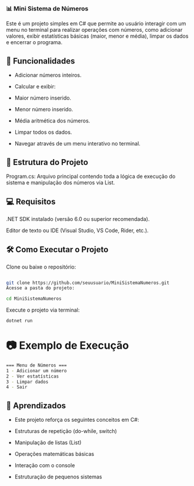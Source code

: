 ### 📊 Mini Sistema de Números
Este é um projeto simples em C# que permite ao usuário interagir com um menu no terminal para realizar operações com números, como adicionar valores, exibir estatísticas básicas (maior, menor e média), limpar os dados e encerrar o programa.

##  🚀 Funcionalidades
- Adicionar números inteiros.

- Calcular e exibir:

- Maior número inserido.

- Menor número inserido.

- Média aritmética dos números.

- Limpar todos os dados.

- Navegar através de um menu interativo no terminal.

## 📌 Estrutura do Projeto
Program.cs: Arquivo principal contendo toda a lógica de execução do sistema e manipulação dos números via List<int>.

## 💻 Requisitos
.NET SDK instalado (versão 6.0 ou superior recomendada).

Editor de texto ou IDE (Visual Studio, VS Code, Rider, etc.).

## 🛠️ Como Executar o Projeto
Clone ou baixe o repositório:

```bash

git clone https://github.com/seuusuario/MiniSistemaNumeros.git
Acesse a pasta do projeto:
```

```bash
cd MiniSistemaNumeros
```

Execute o projeto via terminal:

```bash
dotnet run
```

# 📷 Exemplo de Execução

```bash
=== Menu de Números ===
1 - Adicionar um número
2 - Ver estatísticas
3 - Limpar dados
4 - Sair
```

## 🧠 Aprendizados
 - Este projeto reforça os seguintes conceitos em C#:

- Estruturas de repetição (do-while, switch)

- Manipulação de listas (List<int>)

- Operações matemáticas básicas

- Interação com o console

- Estruturação de pequenos sistemas
